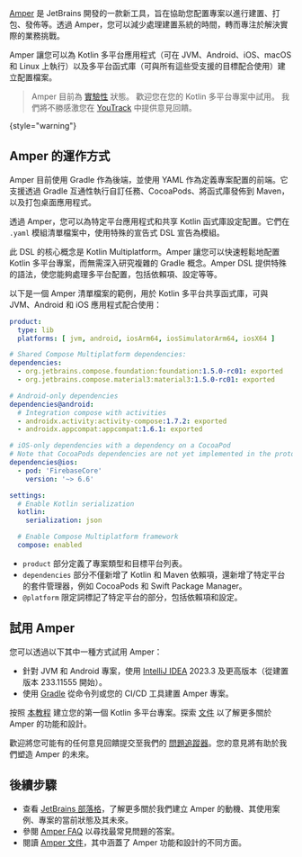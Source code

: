 [//]: # (title: 使用 Amper 進行專案配置)

[Amper](https://github.com/JetBrains/amper/tree/HEAD) 是 JetBrains 開發的一款新工具，旨在協助您配置專案以進行建置、打包、發佈等。透過 Amper，您可以減少處理建置系統的時間，轉而專注於解決實際的業務挑戰。

Amper 讓您可以為 Kotlin 多平台應用程式（可在 JVM、Android、iOS、macOS 和 Linux 上執行）以及多平台函式庫（可與所有這些受支援的目標配合使用）建立配置檔案。

> Amper 目前為 [實驗性](supported-platforms.md#general-kotlin-stability-levels) 狀態。
> 歡迎您在您的 Kotlin 多平台專案中試用。
> 我們將不勝感激您在 [YouTrack](https://youtrack.jetbrains.com/issues/AMPER) 中提供意見回饋。
>
{style="warning"}

## Amper 的運作方式

Amper 目前使用 Gradle 作為後端，並使用 YAML 作為定義專案配置的前端。它支援透過 Gradle 互通性執行自訂任務、CocoaPods、將函式庫發佈到 Maven，以及打包桌面應用程式。

透過 Amper，您可以為特定平台應用程式和共享 Kotlin 函式庫設定配置。它們在 `.yaml` 模組清單檔案中，使用特殊的宣告式 DSL 宣告為模組。

此 DSL 的核心概念是 Kotlin Multiplatform。Amper 讓您可以快速輕鬆地配置 Kotlin 多平台專案，而無需深入研究複雜的 Gradle 概念。Amper DSL 提供特殊的語法，使您能夠處理多平台配置，包括依賴項、設定等等。

以下是一個 Amper 清單檔案的範例，用於 Kotlin 多平台共享函式庫，可與 JVM、Android 和 iOS 應用程式配合使用：

```yaml
product:
  type: lib
  platforms: [ jvm, android, iosArm64, iosSimulatorArm64, iosX64 ]

# Shared Compose Multiplatform dependencies:
dependencies:
  - org.jetbrains.compose.foundation:foundation:1.5.0-rc01: exported
  - org.jetbrains.compose.material3:material3:1.5.0-rc01: exported

# Android-only dependencies  
dependencies@android:
  # Integration compose with activities
  - androidx.activity:activity-compose:1.7.2: exported
  - androidx.appcompat:appcompat:1.6.1: exported

# iOS-only dependencies with a dependency on a CocoaPod
# Note that CocoaPods dependencies are not yet implemented in the prototype
dependencies@ios:
  - pod: 'FirebaseCore'
    version: '~> 6.6'

settings:
  # Enable Kotlin serialization
  kotlin:
    serialization: json

  # Enable Compose Multiplatform framework
  compose: enabled
```

*   `product` 部分定義了專案類型和目標平台列表。
*   `dependencies` 部分不僅新增了 Kotlin 和 Maven 依賴項，還新增了特定平台的套件管理器，例如 CocoaPods 和 Swift Package Manager。
*   `@platform` 限定詞標記了特定平台的部分，包括依賴項和設定。

## 試用 Amper

您可以透過以下其中一種方式試用 Amper：

*   針對 JVM 和 Android 專案，使用 [IntelliJ IDEA](https://www.jetbrains.com/idea/nextversion/) 2023.3 及更高版本（從建置版本 233.11555 開始）。
*   使用 [Gradle](https://docs.gradle.org/current/userguide/userguide.html) 從命令列或您的 CI/CD 工具建置 Amper 專案。

按照 [本教程](https://github.com/JetBrains/amper/tree/HEAD/docs/Tutorial.md) 建立您的第一個 Kotlin 多平台專案。探索 [文件](https://github.com/JetBrains/amper/tree/HEAD/docs/Documentation.md) 以了解更多關於 Amper 的功能和設計。

歡迎將您可能有的任何意見回饋提交至我們的 [問題追蹤器](https://youtrack.jetbrains.com/issues/AMPER)。您的意見將有助於我們塑造 Amper 的未來。

## 後續步驟

*   查看 [JetBrains 部落格](https://blog.jetbrains.com/blog/2023/11/09/amper-improving-the-build-tooling-user-experience)，了解更多關於我們建立 Amper 的動機、其使用案例、專案的當前狀態及其未來。
*   參閱 [Amper FAQ](https://github.com/JetBrains/amper/tree/HEAD/docs/FAQ.md) 以尋找最常見問題的答案。
*   閱讀 [Amper 文件](https://github.com/JetBrains/amper/tree/HEAD/docs/Documentation.md)，其中涵蓋了 Amper 功能和設計的不同方面。
